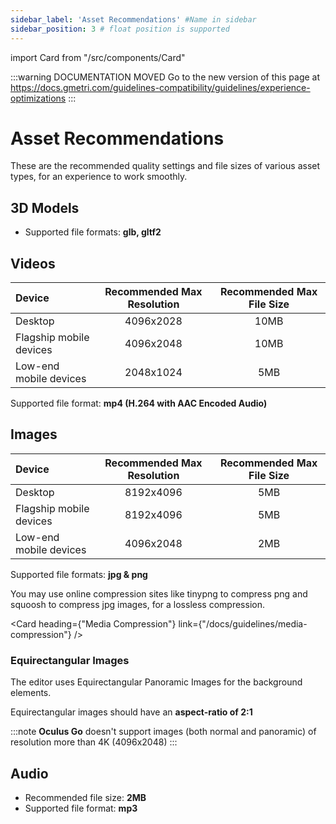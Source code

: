 ```yaml
---
sidebar_label: 'Asset Recommendations' #Name in sidebar
sidebar_position: 3 # float position is supported
---
```

import Card from "/src/components/Card"


<head>
  <link rel="canonical" href="https://docs.gmetri.com/guidelines-compatibility/guidelines/experience-optimizations" />
</head>

:::warning DOCUMENTATION MOVED
Go to the new version of this page at https://docs.gmetri.com/guidelines-compatibility/guidelines/experience-optimizations
:::

# Asset Recommendations

These are the recommended quality settings and file sizes of various asset types, for an experience to work smoothly.

## 3D Models

* Supported file formats: **glb, gltf2**

## Videos

| Device                  | Recommended Max Resolution | Recommended Max File Size |
|:------                  |:-----:                     |:-----:                    |
|Desktop                  | 4096x2028                  | 10MB                      |
|Flagship mobile devices  | 4096x2048                  | 10MB                      |
|Low-end mobile devices   | 2048x1024                  | 5MB                       |

Supported file format: **mp4 (H.264 with AAC Encoded Audio)**

## Images

| Device                  | Recommended Max Resolution | Recommended Max File Size |
|:------                  |:-----:                     |:-----:                    |
|Desktop                  | 8192x4096                  | 5MB                       |
|Flagship mobile devices  | 8192x4096                  | 5MB                       |
|Low-end mobile devices   | 4096x2048                  | 2MB                       |

Supported file formats: **jpg & png**

You may use online compression sites like tinypng to compress png and squoosh to compress jpg images, for a lossless compression.

<Card heading={"Media Compression"}  link={"/docs/guidelines/media-compression"} /> 

### Equirectangular Images

The editor uses Equirectangular Panoramic Images for the background elements.  

Equirectangular images should have an **aspect-ratio of 2:1**

:::note
**Oculus Go** doesn't support images (both normal and panoramic) of resolution more than 4K (4096x2048)
:::

## Audio

* Recommended file size: **2MB**
* Supported file format: **mp3**
